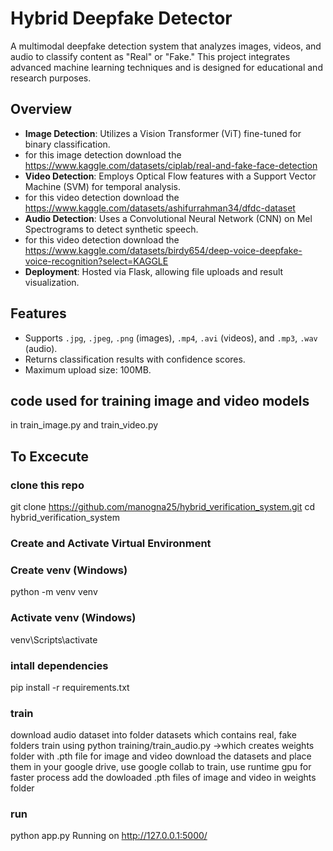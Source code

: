 # Hybrid Deepfake Detector

A multimodal deepfake detection system that analyzes images, videos, and audio to classify content as "Real" or "Fake." This project integrates advanced machine learning techniques and is designed for educational and research purposes.

## Overview
- **Image Detection**: Utilizes a Vision Transformer (ViT) fine-tuned for binary classification.
- for this image detection download the https://www.kaggle.com/datasets/ciplab/real-and-fake-face-detection
- **Video Detection**: Employs Optical Flow features with a Support Vector Machine (SVM) for temporal analysis.
- for this video detection download the https://www.kaggle.com/datasets/ashifurrahman34/dfdc-dataset
- **Audio Detection**: Uses a Convolutional Neural Network (CNN) on Mel Spectrograms to detect synthetic speech.
- for this video detection download the https://www.kaggle.com/datasets/birdy654/deep-voice-deepfake-voice-recognition?select=KAGGLE
- **Deployment**: Hosted via Flask, allowing file uploads and result visualization.

## Features
- Supports `.jpg`, `.jpeg`, `.png` (images), `.mp4`, `.avi` (videos), and `.mp3`, `.wav` (audio).
- Returns classification results with confidence scores.
- Maximum upload size: 100MB.
## code used for training image and video models 
   in train_image.py and train_video.py

## To Excecute
### clone this repo
   git clone https://github.com/manogna25/hybrid_verification_system.git
   cd hybrid_verification_system
### Create and Activate Virtual Environment

   ### Create venv (Windows)
   python -m venv venv
   
   ### Activate venv (Windows)
   venv\Scripts\activate
### intall dependencies
   pip install -r requirements.txt
### train
   download audio dataset into folder datasets which contains real, fake folders
   train using python training/train_audio.py ->which creates weights folder with .pth file
   for image and video 
   download the datasets and place them in your google drive, use google collab to train, use runtime gpu for faster process
   add the dowloaded .pth files of image and video in weights folder
### run
   python app.py
   Running on http://127.0.0.1:5000/
